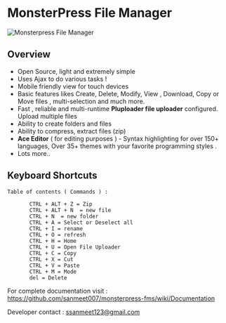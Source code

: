 # MonsterPress File Manager 

![Monsterpress File Manager](https://sanmeet007.github.io/mp/main.png)

## Overview 
* Open Source, light and extremely simple
* Uses Ajax to do various tasks ! 
* Mobile friendly view for touch devices
* Basic features likes Create, Delete, Modify, View ,  Download, Copy or  Move files  , multi-selection  and much more.
* Fast , reliable and multi-runtime **Pluploader file uploader**  configured. Upload  multiple files
* Ability to create folders and files
* Ability to compress, extract files (zip)
* **Ace Editor** ( for editing purposes )   - Syntax highlighting for over 150+ languages, Over 35+ themes with your favorite programming styles . 
* Lots more..

## Keyboard Shortcuts 

```
Table of contents ( Commands ) : 

       CTRL + ALT + Z = Zip
       CTRL + ALT + N  = new file
       CTRL + N  = new folder
       CTRL + A = Select or Deselect all
       CTRL + I = rename
       CTRL + O = refresh 
       CTRL + H = Home
       CTRL + U = Open File Uploader
       CTRL + C = Copy
       CTRL + X = Cut
       CTRL + V = Paste
       CTRL + M = Mode
       del = Delete

```

 
For complete documentation visit : 
https://github.com/sanmeet007/monsterpress-fms/wiki/Documentation

Developer contact : ssanmeet123@gmail.com 
